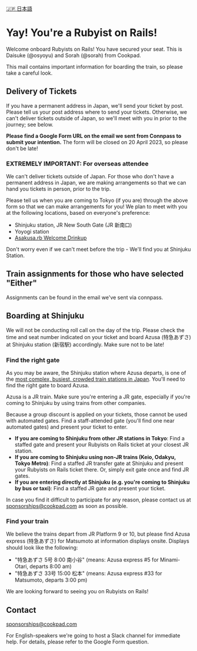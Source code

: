 [🇯🇵 日本語](https://github.com/cookpad/rubyists-on-rails/blob/main/README.ja.md)

# Yay! You're a Rubyist on Rails!

Welcome onboard Rubyists on Rails! You have secured your seat.
This is Daisuke (@osyoyu) and Sorah (@sorah) from Cookpad.

This mail contains important information for boarding the train, so please take a careful look.

## Delivery of Tickets

If you have a permanent address in Japan, we'll send your ticket by post. Please tell us your post address where to send your tickets. Otherwise, we can't deliver tickets outside of Japan, so we'll meet with you in prior to the journey; see below.

__Please find a Google Form URL on the email we sent from Connpass to submit your intention.__ The form will be closed on 20 April 2023, so please don't be late!

### EXTREMELY IMPORTANT: For overseas attendee

We can't deliver tickets outside of Japan. For those who don't have a permanent address in Japan, we are making arrangements so that we can hand you tickets in person, prior to the trip.

Please tell us when you are coming to Tokyo (if you are) through the above form so that we can make arrangements for you! We plan to meet with you at the following locations, based on everyone's preference:

- Shinjuku station, JR New South Gate (JR 新南口)
- Yoyogi station
- [Asakusa.rb Welcome Drinkup](https://asakusarb.doorkeeper.jp/events/154786)

Don't worry even if we can't meet before the trip - We'll find you at Shinjuku Station.

## Train assignments for those who have selected "Either"

Assignments can be found in the email we've sent via connpass.

## Boarding at Shinjuku

We will not be conducting roll call on the day of the trip. Please check the time and seat number indicated on your ticket and board Azusa (特急あずさ) at Shinjuku station (新宿駅) accordingly. Make sure not to be late!

### Find the right gate

As you may be aware, the Shinjuku station where Azusa departs, is one of the [most complex, busiest, crowded train stations in Japan](https://www.google.com/search?q=busiest+railway+station+in+the+world). You'll need to find the right gate to board Azusa.

Azusa is a JR train. Make sure you're entering a JR gate, especially if you're coming to Shinjuku by using trains from other companies.

Because a group discount is applied on your tickets, those cannot be used with automated gates. Find a staff-attended gate (you'll find one near automated gates) and present your ticket to enter.

- **If you are coming to Shinjuku from other JR stations in Tokyo**: Find a staffed gate and present your Rubyists on Rails ticket at your closest JR station.
- **If you are coming to Shinjuku using non-JR trains (Keio, Odakyu, Tokyo Metro)**: Find a staffed JR transfer gate at Shinjuku and present your Rubyists on Rails ticket there. Or, simply exit gate once and find JR gates.
- **If you are entering directly at Shinjuku (e.g. you're coming to Shinjuku by bus or taxi)**: Find a staffed JR gate and present your ticket.

In case you find it difficult to participate for any reason, please contact us at sponsorships@cookpad.com as soon as possible.

### Find your train

We believe the trains depart from JR Platform 9 or 10, but please find Azusa express (特急あずさ) for Matsumoto at information displays onsite. Displays should look like the following:

- "特急あずさ 5号 8:00 南小谷" (means: Azusa express #5 for Minami-Otari, departs 8:00 am)
- "特急あずさ 33号 15:00 松本" (means: Azusa express #33 for Matsumoto, departs 3:00 pm)

We are looking forward to seeing you on Rubyists on Rails!

## Contact

sponsorships@cookpad.com

For English-speakers we're going to host a Slack channel for immediate help. For details, please refer to the Google Form question.
